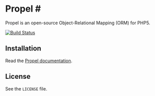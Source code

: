 # Propel #

Propel is an open-source Object-Relational Mapping (ORM) for PHP5.

[![Build Status](https://secure.travis-ci.org/propelorm/Propel.png?branch=master)](http://travis-ci.org/propelorm/Propel)


## Installation ##

Read the [Propel documentation](http://www.propelorm.org/).


## License ##

See the `LICENSE` file.
